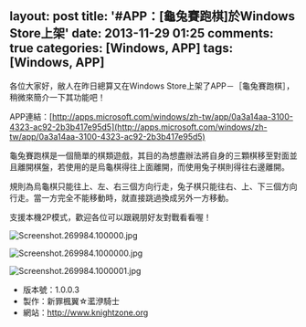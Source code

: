 layout: post
title: '#APP：[龜兔賽跑棋]於Windows Store上架'
date: 2013-11-29 01:25
comments: true
categories: [Windows, APP]
tags: [Windows, APP]
---
各位大家好，敝人在昨日總算又在Windows Store上架了APP－［龜兔賽跑棋］，稍微來簡介一下其功能吧！

APP連結：[http://apps.microsoft.com/windows/zh-tw/app/0a3a14aa-3100-4323-ac92-2b3b417e95d5](http://apps.microsoft.com/windows/zh-tw/app/0a3a14aa-3100-4323-ac92-2b3b417e95d5)

龜兔賽跑棋是一個簡單的棋類遊戲，其目的為想盡辦法將自身的三顆棋移至對面並且離開棋盤，若使用的是烏龜棋得往上面離開，而使用兔子棋則得往右邊離開。

規則為烏龜棋只能往上、左、右三個方向行走，兔子棋只能往右、上、下三個方向行走。當一方完全不能移動時，就直接跳過換成另外一方移動。

支援本機2P模式，歡迎各位可以跟親朋好友對戰看看喔！

![Screenshot.269984.100000.jpg](/image/9JsocICxRRmxwqyPtsSA_Screenshot.269984.100000.jpg)

![Screenshot.269984.1000000.jpg](/image/Ehrvh6qWQjyf7dWc2aGy_Screenshot.269984.1000000.jpg)

![Screenshot.269984.1000001.jpg](/image/z48Y1flNQ4afN6To0g0L_Screenshot.269984.1000001.jpg)

- 版本號：1.0.0.3
- 製作：新罪楓翼☆灆洢騎士
- 網站：http://www.knightzone.org